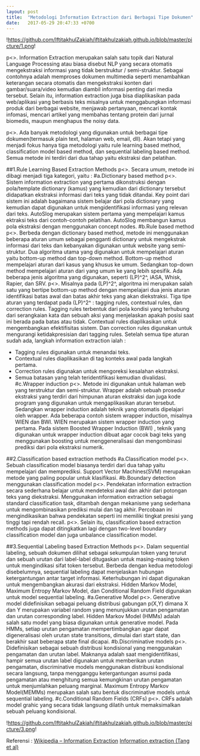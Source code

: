 ```yaml
---
layout: post
title:  "Metodologi Information Extraction dari Berbagai Tipe Dokumen"
date:   2017-05-29 20:47:33 +0700
---
```


!https://github.com/IftitakhulZakiah/iftitakhulzakiah.github.io/blob/master/picture/1.png!

p<>. Information Extraction merupakan salah satu topik dari Natural Language Processing atau biasa disebut NLP yang secara otomatis mengekstraksi informasi yang tidak berstruktur / semi-struktur. Sebagai contohnya adalah memproses dokumen multimedia seperti menambahkan keterangan secara otomatis dan mengekstraksi konten dari gambar/suara/video kemudian diambil informasi penting dari media tersebut. Selain itu, information extraction juga bisa diaplikasikan pada web/aplikasi yang berbasis teks misalnya untuk menggabungkan informasi produk dari berbagai website, menjawab pertanyaan, mencari kontak infomasi, mencari artikel yang membahas tentang protein dari jurnal biomedis, maupun menghapus the noisy data.

p<>. Ada banyak metodologi yang digunakan untuk berbagai tipe dokumen(termasuk plain text, halaman web, email, dll). Akan tetapi  yang menjadi fokus hanya tiga metodologi yaitu rule learning based method, classification model based method, dan sequential labeling based method. Semua metode ini terdiri dari dua tahap yaitu ekstraksi dan pelatihan.

##1.Rule Learning Based Extraction Methods
p<>. Secara umum, metode ini dibagi menjadi tiga kategori, yaitu :
#a.Dictionary based method
p<>. Sistem information extraction yang pertama dikonstruksi dengan pola/template dictionary (kamus) yang kemudian dari dictionary tersebut didapatkan ekstraksi informasi dari teks yang tidak ditandai. Key point dari sistem ini adalah bagaimana sistem belajar dari pola dictionary yang kemudian dapat digunakan untuk mengidentifikasi informasi yang relevan dari teks.
AutoSlog merupakan sistem pertama yang mempelajari kamus ektraksi teks dari contoh-contoh pelatihan. AutoSlog membangun kamus pola ekstraksi dengan menggunakan concept nodes.
#b.Rule based method
p<>. Berbeda dengan dictionary based method, metode ini menggunakan beberapa aturan umum sebagai pengganti dictionary untuk mengekstrak informasi dari teks dan kebanyakan digunakan untuk website yang semi-struktur. Dua algoritma utama yang digunakan untuk mempelajari aturan yaitu bottom-up method dan top-down method. Bottom-up method mempelajari aturan dari kasus yang khusus ke umum. Sedangkan top-down method mempelajari aturan dari yang umum ke yang lebih spesifik. Ada beberapa jenis algoritma yang digunakan, seperti (LP)^2^,  iASA, Whisk, Rapier, dan SRV. 
p<>. Misalnya pada (LP)^2^, algoritma ini merupakan salah satu yang bertipe bottom-up method dengan mempelajari dua jenis aturan identifikasi batas awal dan batas akhir teks yang akan diekstraksi. Tiga tipe aturan yang terdapat pada (LP)^2^ : tagging rules, contextual rules, dan correction rules. Tagging rules terbentuk dari pola kondisi yang terhubung dari serangkaian kata dan sebuah aksi yang menjelaskan apakah posisi saat ini berada pada batas atau tidak. Contextual rules diaplikasikan untuk mengembangkan efektifisitas sistem. Dan correction rules digunakan untuk mengurangi ketidakpresisian dari tagging rules.
Setelah semua tipe aturan sudah ada, langkah information extraction ialah :
* Tagging rules digunakan untuk menandai teks.
* Contextual rules diaplikasikan di tag konteks awal pada langkah pertama.
* Correction rules digunakan untuk mengoreksi kesalahan ekstraksi.
* Semua batasan yang telah teridentifikasi kemudian divalidasi. 
#c.Wrapper induction
p<>. Metode ini digunakan untuk halaman web yang terstruktur dan semi-struktur. Wrapper adalah sebuah prosedur ekstraksi yang terdiri dari himpunan aturan ekstraksi dan juga kode program yang digunakan untuk mengaplikasikan aturan tersebut. Sedangkan wrapper induction adalah teknik  yang otomatis dipelajari oleh wrapper. Ada beberapa contoh sistem wrapper induction, misalnya  WIEN dan BWI. WIEN merupakan sistem wrapper induction yang pertama. Pada sistem Boosted Wrapper Induction (BWI) , teknik yang digunakan untuk wrapper induction dibuat agar cocok bagi teks yang menggunakan boosting untuk menggeneralisasi dan mengombinasi prediksi dari pola ekstraksi numerik.


##2.Classification based extraction methods
#a.Classification model
p<>. Sebuah classification model biasanya terdiri dari dua tahap yaitu mempelajari dan memprediksi. Support Vector Machines(SVM) merupakan metode yang paling popular untuk klasifikasi. 
#b.Boundary detection menggunakan classification model
p<>. Pendekatan information extraction secara sederhana belajar untuk mendeteksi awal dan akhir dari potongan teks yang diekstraksi. Menggunakan information extraction sebagai standard classification task, ditambah dengan mekanisme yang sederhana untuk mengombinasikan prediksi mulai dan tag akhir. Percobaan ini mengindikasikan bahwa pendekatan seperti ini memiliki tingkat presisi yang tinggi tapi rendah recall.
p<>. Selain itu, classification based extraction methods juga dapat ditingkatkan lagi dengan two-level boundary classification model dan juga unbalance classification model.


##3.Sequential Labeling based Extraction Methods
p<>. Dalam sequential labeling, sebuah dokumen dilihat sebagai sekumpulan token yang terurut dan sebuah urutan dari label-label ditugaskan untuk masing-masing token untuk mengindikasi sifat token tersebut.
Berbeda dengan kedua metodologi disebelumnya, sequential labeling dapat menjelaskan hubungan ketergantungan antar target informasi. Keterhubungan ini dapat digunakan untuk mengembangkan akurasi dari ekstraksi. Hidden Markov Model, Maximum Entropy Markov Model, dan Conditional Random Field digunakan untuk model sequential labeling.
#a.Generative Model
p<>. Generative model didefinisikan sebagai peluang distribusi gabungan p(X,Y) dimana X dan Y merupakan variabel random yang menunjukkan urutan pengamatan dan urutan corresponding label. Hidden Markov Model (HMMs) adalah salah satu model yang biasa digunakan untuk generative model. Pada HMMs, setiap urutan pengamatan mempertimbangkan agar dapat digeneralisasi oleh urutan state transitions, dimulai dari start state, dan berakhir saat beberapa state final dicapai.
#b.Discriminative models
p<>. Didefinisikan sebagai sebuah distribusi kondisional yang menggunakan pengamatan dan urutan label. Maknanya adalah saat mengidentifikasi, hampir semua urutan label digunakan untuk memberikan urutan pengamatan, discriminative models menggunakan distribusi kondisional secara langsung, tanpa mengganggu ketergantungan asumsi pada pengamatan atau menghitung semua kemungkinan urutan pengamatan untuk menjumlahkan peluang marginal.  Maximum Entropy Markov Model(MEMMs) merupakan salah satu bentuk discriminative models untuk sequential labeling.
#c.Conditional Random Fields (CRFs)
p<>. CRFs adalah model grahic yang secara tidak langsung dilatih untuk memaksimalkan sebuah peluang kondisional.

!https://github.com/IftitakhulZakiah/iftitakhulzakiah.github.io/blob/master/picture/3.png!

Referensi :
[Wikipedia – Information Extraction](https://en.wikipedia.org/wiki/Information_extraction)
[Information extraction (Tang et al)](http://keg.cs.tsinghua.edu.cn/jietang/publications/Tang-et-al-Information_Extraction.pdf) 
